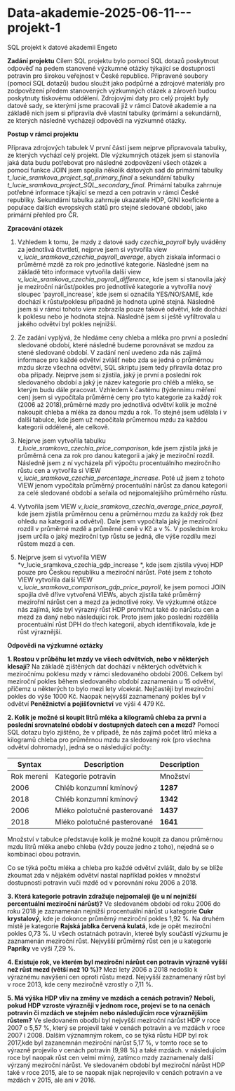 # Data-akademie-2025-06-11---projekt-1
SQL projekt k datové akademii Engeto 


**Zadání projektu**
Cílem SQL projektu bylo pomocí SQL dotazů poskytnout odpověď na pedem stanovené výzkumné otázky týkající se dostupnosti potravin pro širokou veřejnost v České republice. Připravené soubory  (pomocí SQL dotazů) budou sloužit jako podpůrné a zdrojové materiály pro zodpovězení předem stanovených výzkumných otázek a zároveň budou poskytnuty tiskovému oddělení. Zdrojovými daty  pro celý projekt byly datové sady, se kterými jsme pracovali již v rámci Datové akademie a na základě nich jsem si připravila dvě vlastní tabulky (primární a sekundární), ze kterých následně vycházejí odpovědi na výzkumné otázky. 

**Postup v rámci projektu**

Příprava zdrojových tabulek
V první části jsem nejprve připravovala tabulky, ze kterých vychází celý projekt. Dle výzkumných otázek jsem si stanovila jaká data budu potřebovat pro následné zodpovězení všech otázek a pomocí funkce JOIN jsem spojila několik datových sad do primární tabulky *t_lucie_sramkova_project_sql_primary_final* a sekundární tabulky *t_lucie_sramkova_project_SQL_secondary_final*. Primární tabulka zahrnuje potřebné informace týkající se mezd a cen potravin v rámci České republiky. Sekundární tabulka zahrnuje ukazatele HDP, GINI koeficiente a populace dalších evropských států pro stejné sledované období, jako primární přehled pro ČR.


**Zpracování otázek**
1. Vzhledem k tomu, že mzdy z datové sady *czechia_payroll* byly uváděny za jednotlivá čtvrtletí, nejprve jsem si vytvořila view *v_lucie_sramkova_czechia_payroll_average*, abych získala informaci o průměrné mzdě za rok pro jednotlivé kategorie. Následné jsem na základě této informace vytvořila další view *v_lucie_sramkova_czechia_payroll_difference*, kde jsem si stanovila jaký je meziroční nárůst/pokles pro jednotlivé kategorie a vytvořila nový sloupec 'payroll_increase', kde jsem si označila YES/NO/SAME, kde dochází k růstu/poklesu případně je hodnota uplně stejná. Následně jsem si v rámci tohoto view zobrazila pouze takové odvětví, kde dochází k poklesu nebo je hodnota stejná. Následně jsem si ještě vyfiltrovala u jakého odvětví byl pokles nejnižší.

2. Ze zadání vyplývá, že hledáme ceny chleba a mléka pro první a poslední sledované období, které následně budeme porovnávat se mzdou za stené sledované období. V zadání není uvedeno zda nás zajímá informace pro každé odvětví zvlášť nebo zda se jedná o průměrnou mzdu skrze všechna odvětví,  SQL skriptu jsem tedy přiravila dotaz pro oba případy.
Nejprve jsem si zjistila, jaký je první a poslední rok sledovaného období a jaký je název kategorie pro chléb a mléko, se kterým budu dále pracovat. Vzhledem k častému (týdennímu měření cen) jsem si vypočítala průměrné ceny pro tyto kategorie za každý rok (2006 až 2018),průměrné mzdy pro jednotlivá odvětví kolik je možné nakoupit chleba a mléka za danou mzdu a rok. To stejné jsem udělala i v další tabulce, kde jsem už nepočítala průmernou mzdu za každou kategorii odděleně, ale celkově.

3. Nejprve jsem vytvořila tabulku *t_lucie_sramkova_czechia_price_comparison*, kde jsem zjistila jaká je průměrná cena za rok pro danou kategorii a jaký je meziroční rozdíl. Následně jsem z ní vycházela při výpočtu procentuálního meziročního růstu cen a vytvořila si VIEW *v_lucie_sramkova_czechia_percentage_increase*. Poté už jsem z tohoto VIEW jenom vypočítala průměrný procentuální nárůst za danou kategorii za celé sledované období a seřaila od nejpomalejšího průměrného růstu. 

4. Vytvořila jsem VIEW *v_lucie_sramkova_czechia_average_price_payroll*, kde jsem zjistila průměrnou cenu a průměrnou mzdu za každý rok (bez ohledu na kategorii a odvětví). Dale jsem vypočítala jaký je meziroční rozdíl v průměrné mzdě a průměrné ceně v Kč a v %. V posledním kroku jsem určila o jaký meziroční typ růstu se jedná, dle výše rozdílu mezi růstem mezd a cen.

5. Nejprve jsem si vytvořila VIEW *v_lucie_sramkova_czechia_gdp_increase *, kde jsem zjistila vývoj HDP pouze pro Českou republiku a meziroční nárůst. Poté jsem z tohoto VIEW vytvořila další VIEW *v_lucie_sramkova_comparison_gdp_price_payroll*, ke jsem pomoci JOIN spojila dvě dříve vytvořená VIEWs, abych zjistila také průměrný mezirořní nárůst cen a mezd za jednotlivé roky. Ve výzkumné otázce nás zajímá, kde byl výrazný růst HDP promítnut také do nárůstu cen a mezd za daný nebo následující rok. Proto jsem jako poslední rozdělila procentuální růst DPH do třech kategorií, abych identifikovala, kde je růst výraznější. 

**Odpovědi na výzkumné oztázky**
   
**1. Rostou v průběhu let mzdy ve všech odvětvích, nebo v některých klesají?**
   Na základě zjištěných dat dochází v některých odvětvích k meziročnímu poklesu mzdy v rámci sledovaného období 2006. Celkem byl meziroční pokles během sledovaného období zaznamenán u 15 odvětví, přičemz u některých to bylo mezi lety vícekrát. Nejčastěji byl meziroční pokles do výše 1000 Kč. Naopak nejvyšší zaznamenaný pokles byl v odvětví **Peněžnictví a pojišťovnictví** ve výši 4 479 Kč.

   
**2. Kolik je možné si koupit litrů mléka a kilogramů chleba za první a poslední srovnatelné období v dostupných datech cen a mezd?**
  Pomocí SQL dotazu bylo zjištěno, že v případě, že nás zajímá počet litrů mléka a kilogramů chleba pro průměrnou mzdu za sledovaný rok (pro všechna odvětví dohromady), jedná se o následující počty:
   
   | Syntax | Description |Description |
   | ----------- | ----------- |----------- |
   | Rok mereni | Kategorie potravin | Množství | 
   |2006 | Chléb konzumní kmínový| **1287** |
   |2018 | Chléb konzumní kmínový|  **1342** |
   |2006 | Mléko polotučné pasterované| **1437** |
   |2018 | Mléko polotučné pasterované|  **1641** |

   Množství v tabulce představuje kolik je možné koupit za danou průměrnou mzdu litrů mléka anebo chleba (vždy pouze jedno z toho), nejedná se o kombinaci obou potravin.

   Co se týká počtu mléka a chleba pro každé odvětví zvlášt, dalo by se blíže zkoumat zda v nějakém odvětví nastal například pokles v množství dostupnosti potravin vuči mzdě od v porovnání roku 2006 a 2018.
        
**3. Která kategorie potravin zdražuje nejpomaleji (je u ní nejnižší percentuální meziroční nárůst)?**
      Ve sledovaném období od roku 2006 do roku 2018 je zaznamenán nejnižší procentuální nárůst u kategorie **Cukr krystalový**, kde je dokonce průměrný meziroční pokles 1,92 %. Na druhém místě je kategorie **Rajská jablka červená kulatá**, kde je opět meziroční pokles 0,73 %. U všech ostatnách potravin, ktereé byly součástí výzkumu je zaznamenán meziroční růst. Nejvyšší průměrný růst cen je u kategorie **Papriky** ve výši 7,29 %.
        
**4. Existuje rok, ve kterém byl meziroční nárůst cen potravin výrazně vyšší než růst mezd (větší než 10 %)?**
      Mezi lety 2006 a 2018 nedošlo k výraznému navýšení cen oproti růstu mezd. Nejvyšší zaznamenaný růst byl v roce 2013, kde ceny meziročně vzrostly o 7,11 %. 
   
**5. Má výška HDP vliv na změny ve mzdách a cenách potravin? Neboli, pokud HDP vzroste výrazněji v jednom roce, projeví se to na cenách potravin či mzdách ve stejném nebo následujícím roce výraznějším růstem?**
      Ve sledovaném obodbí byl nejvyšší meziroční nárůst HDP v roce 2007 o 5,57 %, který se projevil také v cenách potravin a ve mzdách v roce 2007 i 2008. Dalším významným rokem, co se týká růstu HDP byl rok 2017,kde byl zazanemnán meziroční nárůst 5,17 %, v tomto roce se to výrazně projevilo v cenách potravin (9,98 %) a také mzdách. v následujícím roce byl naopak růst cen velmi mírný, zatímco mzdy zaznamenaly další výrzaný meziroční nárůst.
      Ve sledovaném období byl meziroční nárůst HDP také v roce 2015, ale to se naopak nijak neprojevilo v cenách potravin a ve mzdách v 2015, ale ani v 2016. 
